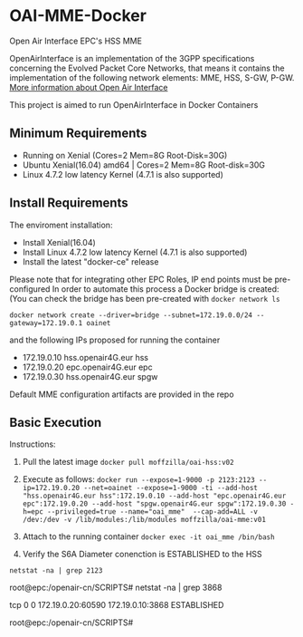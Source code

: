 # OAI-MME-Docker
Open Air Interface EPC's HSS MME

OpenAirInterface is an implementation of the 3GPP specifications concerning the Evolved Packet Core Networks, that means it contains the implementation of the following network elements: MME, HSS, S-GW, P-GW. 
[More information about Open Air Interface](https://gitlab.eurecom.fr/oai/openair-cn)

This project is aimed to run OpenAirInterface  in Docker Containers

## Minimum Requirements

- Running on Xenial (Cores=2 Mem=8G Root-Disk=30G)
- Ubuntu Xenial(16.04) amd64 | Cores=2 Mem=8G Root-disk=30G
- Linux 4.7.2 low latency Kernel (4.7.1 is also supported)

## Install Requirements

The enviroment installation:

- Install Xenial(16.04) 
- Install Linux 4.7.2 low latency Kernel (4.7.1 is also supported)
- Install the latest "docker-ce" release 

Please note that for integrating other EPC Roles, IP end points must be pre-configured
In order to automate this process a Docker bridge is created:
(You can check the bridge has been pre-created with `docker network ls`

`docker network create --driver=bridge --subnet=172.19.0.0/24 --gateway=172.19.0.1 oainet`



and the following IPs proposed for running the container

- 172.19.0.10 hss.openair4G.eur hss
- 172.19.0.20 epc.openair4G.eur epc
- 172.19.0.30 hss.openair4G.eur spgw

Default MME configuration artifacts are provided in the repo

## Basic Execution

Instructions:
1) Pull the latest image
`docker pull moffzilla/oai-hss:v02`

2) Execute as follows:
`docker run --expose=1-9000 -p 2123:2123 --ip=172.19.0.20 --net=oainet --expose=1-9000 -ti --add-host "hss.openair4G.eur hss":172.19.0.10 --add-host "epc.openair4G.eur epc":172.19.0.20 --add-host "spgw.openair4G.eur spgw":172.19.0.30 -h=epc --privileged=true --name="oai_mme"  --cap-add=ALL -v /dev:/dev -v /lib/modules:/lib/modules moffzilla/oai-mme:v01`

3) Attach to the running container
`docker exec -it oai_mme /bin/bash`

4) Verify the S6A Diameter conenction is ESTABLISHED to the HSS

`netstat -na | grep 2123`

root@epc:/openair-cn/SCRIPTS# netstat -na | grep 3868

tcp        0      0 172.19.0.20:60590       172.19.0.10:3868        ESTABLISHED

root@epc:/openair-cn/SCRIPTS# 




